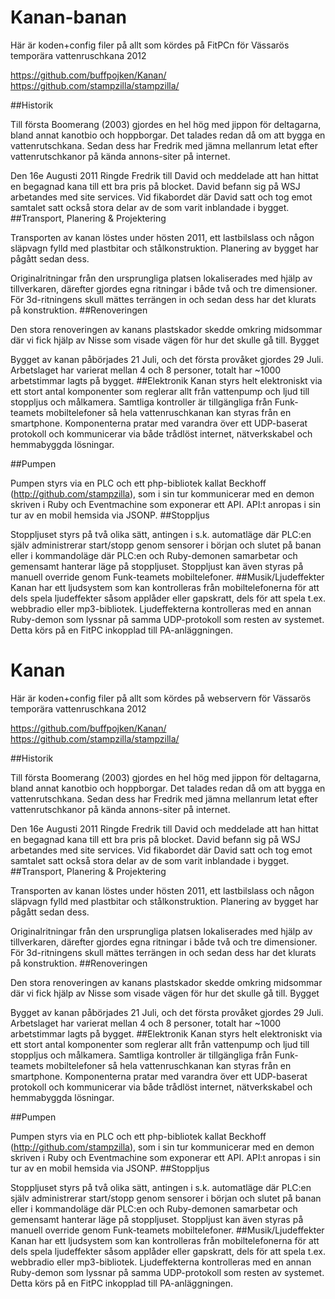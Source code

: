 Kanan-banan
===========

Här är koden+config filer på allt som kördes på FitPCn för Vässarös temporära vattenruschkana 2012

https://github.com/buffpojken/Kanan/
https://github.com/stampzilla/stampzilla/


##Historik

Till första Boomerang (2003) gjordes en hel hög med jippon för deltagarna, bland annat kanotbio och hoppborgar. Det talades redan då om att bygga en vattenrutschkana. Sedan dess har Fredrik med jämna mellanrum letat efter vattenrutschkanor på kända annons-siter på internet.

Den 16e Augusti 2011 Ringde Fredrik till David och meddelade att han hittat en begagnad kana till ett bra pris på blocket. David befann sig på WSJ arbetandes med site services. Vid fikabordet där David satt och tog emot samtalet satt också stora delar av de som varit inblandade i bygget.
##Transport, Planering & Projektering

Transporten av kanan löstes under hösten 2011, ett lastbilslass och någon släpvagn fylld med plastbitar och stålkonstruktion. Planering av bygget har pågått sedan dess.

Originalritningar från den ursprungliga platsen lokaliserades med hjälp av tillverkaren, därefter gjordes egna ritningar i både två och tre dimensioner. För 3d-ritningens skull mättes terrängen in och sedan dess har det klurats på konstruktion.
##Renoveringen

Den stora renoveringen av kanans plastskador skedde omkring midsommar där vi fick hjälp av Nisse som visade vägen för hur det skulle gå till.
Bygget

Bygget av kanan påbörjades 21 Juli, och det första provåket gjordes 29 Juli. Arbetslaget har varierat mellan 4 och 8 personer, totalt har ~1000 arbetstimmar lagts på bygget.
##Elektronik
Kanan styrs helt elektroniskt via ett stort antal komponenter som reglerar allt från vattenpump och ljud till stoppljus och målkamera. Samtliga kontroller är tillgängliga från Funk-teamets mobiltelefoner så hela vattenruschkanan kan styras från en smartphone. Komponenterna pratar med varandra över ett UDP-baserat protokoll och kommunicerar via både trådlöst internet, nätverkskabel och hemmabyggda lösningar.

##Pumpen

Pumpen styrs via en PLC och ett php-bibliotek kallat Beckhoff (http://github.com/stampzilla), som i sin tur kommunicerar med en demon skriven i Ruby och Eventmachine som exponerar ett API. API:t anropas i sin tur av en mobil hemsida via JSONP.
##Stoppljus

Stoppljuset styrs på två olika sätt, antingen i s.k. automatläge där PLC:en själv administrerar start/stopp genom sensorer i början och slutet på banan eller i kommandoläge där PLC:en och Ruby-demonen samarbetar och gemensamt hanterar läge på stoppljuset. Stoppljust kan även styras på manuell override genom Funk-teamets mobiltelefoner.
##Musik/Ljudeffekter
Kanan har ett ljudsystem som kan kontrolleras från mobiltelefonerna för att dels spela ljudeffekter såsom applåder eller gapskratt, dels för att spela t.ex. webbradio eller mp3-bibliotek. Ljudeffekterna kontrolleras med en annan Ruby-demon som lyssnar på samma UDP-protokoll som resten av systemet. Detta körs på en FitPC inkopplad till PA-anläggningen.

Kanan
=====

Här är koden+config filer på allt som kördes på webservern för Vässarös temporära vattenruschkana 2012

https://github.com/buffpojken/Kanan/
https://github.com/stampzilla/stampzilla/



##Historik

Till första Boomerang (2003) gjordes en hel hög med jippon för deltagarna, bland annat kanotbio och hoppborgar. Det talades redan då om att bygga en vattenrutschkana. Sedan dess har Fredrik med jämna mellanrum letat efter vattenrutschkanor på kända annons-siter på internet.

Den 16e Augusti 2011 Ringde Fredrik till David och meddelade att han hittat en begagnad kana till ett bra pris på blocket. David befann sig på WSJ arbetandes med site services. Vid fikabordet där David satt och tog emot samtalet satt också stora delar av de som varit inblandade i bygget.
##Transport, Planering & Projektering

Transporten av kanan löstes under hösten 2011, ett lastbilslass och någon släpvagn fylld med plastbitar och stålkonstruktion. Planering av bygget har pågått sedan dess.

Originalritningar från den ursprungliga platsen lokaliserades med hjälp av tillverkaren, därefter gjordes egna ritningar i både två och tre dimensioner. För 3d-ritningens skull mättes terrängen in och sedan dess har det klurats på konstruktion.
##Renoveringen

Den stora renoveringen av kanans plastskador skedde omkring midsommar där vi fick hjälp av Nisse som visade vägen för hur det skulle gå till.
Bygget

Bygget av kanan påbörjades 21 Juli, och det första provåket gjordes 29 Juli. Arbetslaget har varierat mellan 4 och 8 personer, totalt har ~1000 arbetstimmar lagts på bygget.
##Elektronik
Kanan styrs helt elektroniskt via ett stort antal komponenter som reglerar allt från vattenpump och ljud till stoppljus och målkamera. Samtliga kontroller är tillgängliga från Funk-teamets mobiltelefoner så hela vattenruschkanan kan styras från en smartphone. Komponenterna pratar med varandra över ett UDP-baserat protokoll och kommunicerar via både trådlöst internet, nätverkskabel och hemmabyggda lösningar.

##Pumpen

Pumpen styrs via en PLC och ett php-bibliotek kallat Beckhoff (http://github.com/stampzilla), som i sin tur kommunicerar med en demon skriven i Ruby och Eventmachine som exponerar ett API. API:t anropas i sin tur av en mobil hemsida via JSONP.
##Stoppljus

Stoppljuset styrs på två olika sätt, antingen i s.k. automatläge där PLC:en själv administrerar start/stopp genom sensorer i början och slutet på banan eller i kommandoläge där PLC:en och Ruby-demonen samarbetar och gemensamt hanterar läge på stoppljuset. Stoppljust kan även styras på manuell override genom Funk-teamets mobiltelefoner.
##Musik/Ljudeffekter
Kanan har ett ljudsystem som kan kontrolleras från mobiltelefonerna för att dels spela ljudeffekter såsom applåder eller gapskratt, dels för att spela t.ex. webbradio eller mp3-bibliotek. Ljudeffekterna kontrolleras med en annan Ruby-demon som lyssnar på samma UDP-protokoll som resten av systemet. Detta körs på en FitPC inkopplad till PA-anläggningen.


